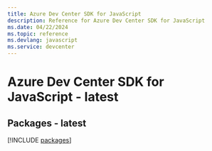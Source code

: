 ```yaml
---
title: Azure Dev Center SDK for JavaScript
description: Reference for Azure Dev Center SDK for JavaScript
ms.date: 04/22/2024
ms.topic: reference
ms.devlang: javascript
ms.service: devcenter
---
```

# Azure Dev Center SDK for JavaScript - latest
## Packages - latest
[!INCLUDE [packages](dev-center-index.md)]
